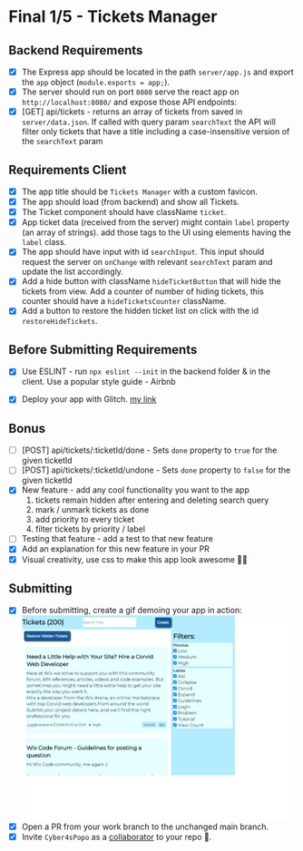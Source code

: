 # Final 1/5 - Tickets Manager

## Backend Requirements

- [x] The Express app should be located in the path `server/app.js` and export the `app` object (`module.exports = app;`).
- [x] The server should run on port `8080` serve the react app on `http://localhost:8080/` and expose those API endpoints:
- [x] [GET] api/tickets - returns an array of tickets from saved in `server/data.json`. If called with query param `searchText` the API will filter only tickets that have a title including a case-insensitive version of the `searchText` param

## Requirements Client

- [x] The app title should be `Tickets Manager` with a custom favicon.
- [x] The app should load (from backend) and show all Tickets.
- [x] The Ticket component should have className `ticket`.
- [x] App ticket data (received from the server) might contain `label` property (an array of strings). add those tags to the UI using elements having the `label` class.
- [x] The app should have input with id `searchInput`. This input should request the server on `onChange` with relevant `searchText` param and update the list accordingly.
- [x] Add a hide button with className `hideTicketButton` that will hide the tickets from view. Add a counter of number of hiding tickets, this counter should have a `hideTicketsCounter` className.
- [x] Add a button to restore the hidden ticket list on click with the id `restoreHideTickets`.

## Before Submitting Requirements
- [x] Use ESLINT - run `npx eslint --init` in the backend folder & in the client.
Use a popular style guide - Airbnb

- [x] Deploy your app with Glitch. [my link](https://exciting-kind-memory.glitch.me/)

## Bonus
- [ ] [POST] api/tickets/:ticketId/done - Sets `done` property to `true` for the given ticketId
- [ ] [POST] api/tickets/:ticketId/undone - Sets `done` property to `false` for the given ticketId
- [x] New feature - add any cool functionality you want to the app
  1. tickets remain hidden after entering and deleting search query
  2. mark / unmark tickets as done
  3. add priority to every ticket
  4. filter tickets by priority / label
- [ ] Testing that feature - add a test to that new feature
- [x] Add an explanation for this new feature in your PR 
- [x] Visual creativity, use css to make this app look awesome 💅🏿

## Submitting
- [x] Before submitting, create a gif demoing your app in action: ![myGif](./client/ui-testing-recording.gif)
- [x] Open a PR from your work branch to the unchanged main branch.
- [x] Invite `Cyber4sPopo` as a [collaborator](https://docs.github.com/en/github/setting-up-and-managing-your-github-user-account/inviting-collaborators-to-a-personal-repository) to your repo 👮.
